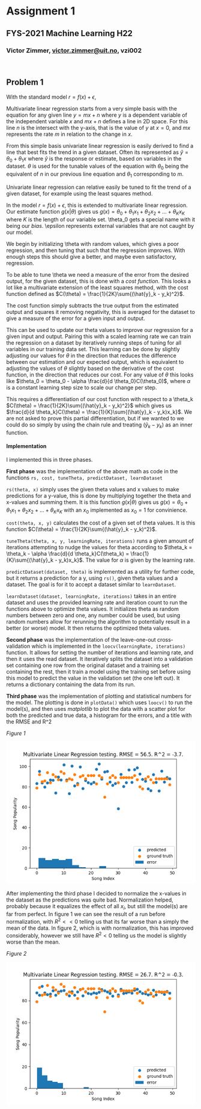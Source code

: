 # Assignment 1
## FYS-2021 Machine Learning H22
### Victor Zimmer, victor.zimmer@uit.no, vzi002


<br />


## Problem 1

With the standard model $r = f(x) + \epsilon,$

Multivariate linear regression starts from a very simple basis with the equation for any given line $y = mx + n$ where $y$ is a dependent variable of the independent variable $x$ and $mx + n$ defines a line in 2D space. For this line $n$ is the intersect with the y-axis, that is the value of $y$ at $x=0$, and $mx$ represents the rate $m$ in relation to the change in $x$.

From this simple basis univariate linear regression is easily derived to find a line that best fits the trend in a given dataset. Often its represented as $\hat{y} = \theta_0 + \theta_1 x$ where $\hat{y}$ is the response or estimate, based on variables in the dataset. $\theta$ is used for the tunable values of the equation with $\theta_0$ being the equivalent of $n$ in our previous line equation and $\theta_1$ corresponding to $m$.

Univariate linear regression can relative easily be tuned to fit the trend of a given dataset, for example using the least squares method.

In the model $r = f(x) + \epsilon,$ this is extended to multivariate linear regression. Our estimate function $g(x|\theta)$ gives us $g(x) = \theta_0 + \theta_1 x_1 + \theta_2 x_2 + ... + \theta_K x_K$ where $K$ is the length of our variable set. \theta_0 gets a special name with it being our *bias*. \epsilon represents external variables that are not caught by our model.

We begin by initializing \theta with random values, which gives a poor regression, and then tuning that such that the regression improves. With enough steps this should give a better, and maybe even satisfactory, regression. 

To be able to tune \theta we need a measure of the error from the desired output, for the given dataset, this is done with a *cost function*. This looks a lot like a multivariate extension of the least squares method, with the cost function defined as $C(\theta) = \frac{1}{2K}\sum{(\hat{y}_k - y_k)^2}$. 

The cost function simply subtracts the true output from the estimated output and squares it removing negativity, this is averaged for the dataset to give a measure of the error for a given input and output.

This can be used to update our theta values to improve our regression for a given input and output. Pairing this with a scaled learning rate we can train the regression on a dataset by iteratively running steps of tuning for all variables in our training data set. This learning can be done by slightly adjusting our values for $\theta$ in the direction that reduces the difference between our estimation and our expected output, which is equivalent to adjusting the values of $\theta$ slightly based on the derivative of the cost function, in the direction that reduces our cost. For any value of $\theta$ this looks like $\theta_0 = \theta_0 - \alpha \frac{d}{d \theta_0}C(\theta_0)$, where $\alpha$ is a constant learning step size to scale our change per step.

This requires a differentiation of our cost function with respect to a \theta_k $C(\theta) = \frac{1}{2K}\sum{(\hat{y}_k - y_k)^2}$ which gives us $\frac{d}{d \theta_k}C(\theta) = \frac{1}{K}\sum{(\hat{y}_k - y_k)x_k}$. We are not asked to prove this partial differentiation, but if we wanted to we could do so simply by using the chain rule and treating $(\hat{y}_k - y_k)$ as an inner function.


#### Implementation

I implemented this in three phases. 

**First phase** was the implementation of the above math as code in the functions `rs, cost, tuneTheta, predictDataset, learnDataset`

`rs(theta, x)` simply uses the given theta values and x values to make predictions for a y-value, this is done by multiplying together the theta and x-values and summing them. It is this function $g(x|\theta)$ gives us $g(x) = \theta_0 + \theta_1 x_1 + \theta_2 x_2 + ... + \theta_K x_K$ with an $x_0$ implemented as $x_0 = 1$ for convinience.  

`cost(theta, x, y)` calculates the cost of a given set of theta values. It is this function $C(\theta) = \frac{1}{2K}\sum{(\hat{y}_k - y_k)^2}$.

`tuneTheta(theta, x, y, learningRate, iterations)` runs a given amount of iterations attempting to nudge the values for theta according to $\theta_k = \theta_k - \alpha \frac{d}{d \theta_k}C(\theta_k) = \frac{1}{K}\sum{(\hat{y}_k - y_k)x_k}$. The value for $\alpha$ is given by the learning rate.

`predictDataset(dataset, theta)` is implemented as a utility for further code, but it returns a prediction for a y, using `rs()`, given theta values and a dataset. The goal is for it to accept a dataset similar to `learnDataset`.

`learnDataset(dataset, learningRate, iterations)` takes in an entire dataset and uses the provided learning rate and iteration count to run the functions above to optimize theta values. It initializes theta as random numbers between zero and one, any number could be used, but using random numbers allow for rerunning the algorithm to potentially result in a better (or worse) model. It then returns the optimized theta values.


**Second phase** was the implementation of the leave-one-out cross-validation which is implemented in the `loocv(learningRate, iterations)` function. It allows for setting the number of iterations and learning rate, and then it uses the read dataset. It iteratively splits the dataset into a validation set containing one row from the original dataset and a training set containing the rest, then it train a model using the training set before using this model to predict the value in the validation set (the one left out). It returns a dictionary containing the data from its run.

**Third phase** was the implementation of plotting and statistical numbers for the model. The plotting is done in `plotData()` which uses `loocv()` to run the model(s), and then uses *matplotlib* to plot the data with a scatter plot for both the predicted and true data, a histogram for the errors, and a title with the RMSE and R^2

*Figure 1*

![Figure 1](./Figure_1.png)


After implementing the third phase I decided to normalize the x-values in the dataset as the predictions was quite bad. Normalization helped, probably because it equalizes the effect of all $x_i$, but still the model(s) are far from perfect. In figure 1 we can see the result of a run before normalization, with $R^2 << 0$ telling us that its far worse than a simply the mean of the data. In figure 2, which is with normalization, this has improved considerably, however we still have $R^2 < 0$ telling us the model is slightly worse than the mean.

*Figure 2*

![Figure 2](./Figure_2.png)












<!-- # Other stuff




$\hat{y} = \beta_0 + \beta_1x_1 + \epsilon$

Assumptions:
x independent, y dependent on x (fit for regression analysis)
linear correlation
continoous

r = response

f(x) = true function

$g(x|\theta)$ = estimate function

x is a variable in a univariate model and a vector in a multivariate model

$\theta$ variables for function $r(x) = \theta_0 + \theta_1 x$

$\epsilon$ error

Least squares method
Regression line


### Task 1b

The learnable parameters are $\theta$, they define the slope and intersect of the regression line. -->